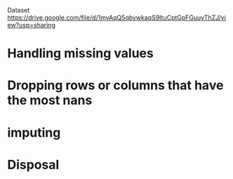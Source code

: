 Dataset   https://drive.google.com/file/d/1myAqQ5qbvwkaqS9ItuCptGpFGuuyThZJ/view?usp=sharing
# Handling missing values
# Dropping rows or columns that have the most nans
# imputing
# Disposal
